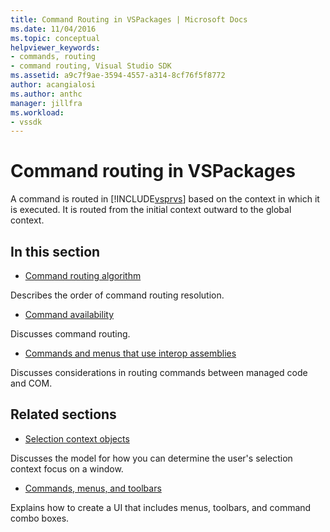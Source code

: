 ```yaml
---
title: Command Routing in VSPackages | Microsoft Docs
ms.date: 11/04/2016
ms.topic: conceptual
helpviewer_keywords:
- commands, routing
- command routing, Visual Studio SDK
ms.assetid: a9c7f9ae-3594-4557-a314-8cf76f5f8772
author: acangialosi
ms.author: anthc
manager: jillfra
ms.workload:
- vssdk
---
```

# Command routing in VSPackages
A command is routed in [!INCLUDE[vsprvs](../../code-quality/includes/vsprvs_md.md)] based on the context in which it is executed. It is routed from the initial context outward to the global context.

## In this section
- [Command routing algorithm](../../extensibility/internals/command-routing-algorithm.md)

 Describes the order of command routing resolution.

- [Command availability](../../extensibility/internals/command-availability.md)

 Discusses command routing.

- [Commands and menus that use interop assemblies](../../extensibility/internals/commands-and-menus-that-use-interop-assemblies.md)

 Discusses considerations in routing commands between managed code and COM.

## Related sections
- [Selection context objects](../../extensibility/internals/selection-context-objects.md)

 Discusses the model for how you can determine the user's selection context focus on a window.

- [Commands, menus, and toolbars](../../extensibility/internals/commands-menus-and-toolbars.md)

 Explains how to create a UI that includes menus, toolbars, and command combo boxes.
